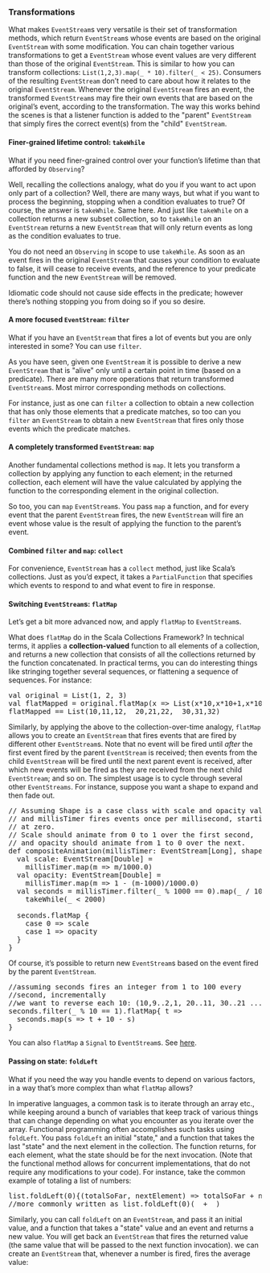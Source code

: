 ### Transformations

What makes `EventStream`s very versatile is their set
of transformation methods, which return `EventStream`s whose
events are based on the original `EventStream` with
some modification. You can chain together various transformations to get
a `EventStream` whose event values are very different than those
of the original `EventStream`. This is similar to how
you can transform collections: `List(1,2,3).map(_ * 10).filter(_ < 25)`. Consumers of the
resulting `EventStream` don’t need to care about how it
relates to the original `EventStream`. Whenever the original `EventStream`
fires an event, the transformed `EventStream`s may fire their own events
that are based on the original’s event, according to the transformation.
The way this works behind the scenes is that a listener function is added to
the "parent" `EventStream` that simply fires the correct
event(s) from the "child" `EventStream`.

#### Finer-grained lifetime control: `takeWhile`

What if you need finer-grained control over your function’s
lifetime than that afforded by `Observing`?

Well, recalling the collections analogy, what do you if you want
to act upon only part of a collection? Well, there are many ways, but
what if you want to process the beginning, stopping when a condition
evaluates to true? Of course, the answer is `takeWhile`. Same
here. And just like `takeWhile` on a collection returns a new
subset collection, so to `takeWhile` on an `EventStream`
returns a new `EventStream` that will only return events as
long as the condition evaluates to true.

You do not need an `Observing` in scope to use `takeWhile`.
As soon as an event fires in the original `EventStream` that
causes your condition to evaluate to false, it will cease to receive
events, and the reference to your predicate function and the new `EventStream`
will be removed.

Idiomatic code should not cause side effects in the predicate;
however there’s nothing stopping you from doing so if you so desire.

 <div data-lift="DemoPane?snippet=EventStream_takeWhile"></div>

#### A more focused `EventStream`: `filter`

What if you have an `EventStream` that fires a lot of
events but you are only interested in some? You can use `filter`.

As you have seen, given one `EventStream` it is
possible to derive a new `EventStream` that is "alive" only
until a certain point in time (based on a predicate). There are many
more operations that return transformed `EventStream`s. Most
mirror corresponding methods on collections.

For instance, just as one can `filter` a collection to
obtain a new collection that has only those elements that a predicate
matches, so too can you `filter` an `EventStream`
to obtain a new `EventStream` that fires only those events
which the predicate matches.

 <div data-lift="DemoPane?snippet=EventStream_filter"></div>

#### A completely transformed `EventStream`: `map`

Another fundamental collections method is `map`. It
lets you transform a collection by applying any function to each
element; in the returned collection, each element will have the value
calculated by applying the function to the corresponding element in the
original collection.

So too, you can `map` `EventStream`s. You
pass `map` a function, and for every event that the parent `EventStream`
fires, the new `EventStream` will fire an event whose value
is the result of applying the function to the parent’s event.

 <div data-lift="DemoPane?snippet=EventStream_map"></div>

#### Combined `filter` and `map`: `collect`

For convenience, `EventStream` has a `collect`
method, just like Scala’s collections. Just as you’d expect, it takes a
`PartialFunction` that specifies which events to respond
to and what event to fire in response.

#### Switching `EventStream`s: `flatMap`

Let’s get a bit more advanced now, and apply `flatMap`
to `EventStream`s.

What does `flatMap` do in the Scala Collections
Framework? In technical terms, it applies a **collection-valued**
function to all elements of a collection, and returns a new collection
that consists of all the collections returned by the function
concatenated. In practical terms, you can do interesting things like
stringing together several sequences, or flattening a sequence of
sequences. For instance:

<pre class="brush:scala">
val original = List(1, 2, 3)
val flatMapped = original.flatMap(x =&gt; List(x*10,x*10+1,x*10_2))
flatMapped == List(10,11,12,  20,21,22,  30,31,32)
</pre>

Similarly, by applying the above to the collection-over-time
analogy, `flatMap` allows you to create an `EventStream`
that fires events that are fired by different other `EventStream`s.
Note that no event will be fired until _after_ the first event
fired by the parent `EventStream` is received; then events
from the child `EventStream` will be fired until the next
parent event is received, after which new events will be fired as they
are received from the next child `EventStream`; and so on.
The simplest usage is to cycle through several other `EventStreams`.
For instance, suppose you want a shape to expand and then fade out.

<pre class="brush:scala">
// Assuming Shape is a case class with scale and opacity values
// and millisTimer fires events once per millisecond, starting
// at zero.
// Scale should animate from 0 to 1 over the first second,
// and opacity should animate from 1 to 0 over the next.
def compositeAnimation(millisTimer: EventStream[Long], shape: Shape): EventStream[Shape] = {
  val scale: EventStream[Double] =
    millisTimer.map(m =&gt; m/1000.0)
  val opacity: EventStream[Double] =
    millisTimer.map(m =&gt; 1 - (m-1000)/1000.0)
  val seconds = millisTimer.filter(_ % 1000 == 0).map(_ / 1000).
    takeWhile(_ < 2000)
  
  seconds.flatMap {
    case 0 =&gt; scale
    case 1 =&gt; opacity
  }
}
</pre>

Of course, it’s possible to return new `EventStream`s
based on the event fired by the parent `EventStream`.

<pre class="brush:scala">
//assuming seconds fires an integer from 1 to 100 every
//second, incrementally
//we want to reverse each 10: (10,9..2,1, 20..11, 30..21 ...)
seconds.filter(_ % 10 == 1).flatMap{ t =&gt;
  seconds.map(s =&gt; t + 10 - s)
}
</pre>

You can also `flatMap` a `Signal` to
`EventStream`s. See [here](Signal#flatMap).

 <div data-lift="DemoPane?snippet=EventStream_flatMap"></div>

#### <a id="foldLeft"></a>Passing on state: `foldLeft`

What if you need the way you handle events to depend on various
factors, in a way that’s more complex than what `flatMap`
allows?

In imperative languages, a common task is to iterate through an
array etc., while keeping around a bunch of variables that keep track of
various things that can change depending on what you encounter as you
iterate over the array. Functional programming often accomplishes such
tasks using `foldLeft`. You pass `foldLeft` an
initial "state," and a function that takes the last "state" and the next
element in the collection. The function returns, for each element, what
the state should be for the next invocation. (Note that the functional
method allows for concurrent implementations, that do not require any
modifications to your code). For instance, take the common example of
totaling a list of numbers:

<pre class="brush:scala">
list.foldLeft(0){(totalSoFar, nextElement) =&gt; totalSoFar + nextElement}
//more commonly written as list.foldLeft(0)(_ + _)
</pre>

Similarly, you can call `foldLeft` on an `EventStream`,
and pass it an initial value, and a function that takes a "state" value
and an event and returns a new value. You will get back an `EventStream`
that fires the returned value (the same value that will be passed to the
next function invocation). we can create an `EventStream`
that, whenever a number is fired, fires the average value:

 <div data-lift="DemoPane?snippet=EventStream_foldLeft"></div>
